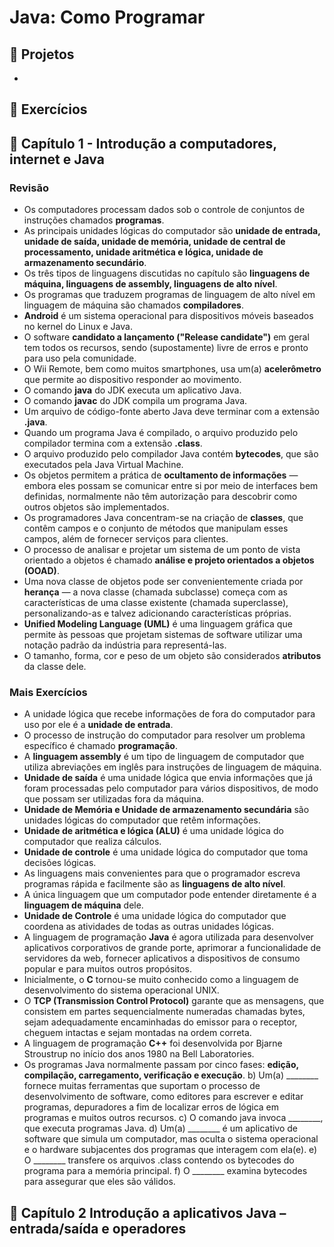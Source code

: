 # Java: Como Programar 

## :file_folder: Projetos  
-

## :file_folder: Exercícios 
 ## :pushpin: Capítulo 1 - Introdução a computadores, internet e Java
 ### Revisão
- Os computadores processam dados sob o controle de conjuntos de instruções chamados <b>programas</b>.
- As principais unidades lógicas do computador são <b>unidade de entrada, unidade de saída, unidade de memória, unidade de central de processamento, unidade aritmética e lógica, unidade de armazenamento secundário</b>.
- Os três tipos de linguagens discutidas no capítulo são <b>linguagens de máquina, linguagens de assembly, linguagens de alto nível</b>.
- Os programas que traduzem programas de linguagem de alto nível em linguagem de máquina são chamados <b>compiladores</b>.
- <b>Android</b> é um sistema operacional para dispositivos móveis baseados no kernel do Linux e Java.
- O software <b>candidato a lançamento ("Release candidate")</b> em geral tem todos os recursos, sendo (supostamente) livre de erros e pronto para uso pela comunidade.
- O Wii Remote, bem como muitos smartphones, usa um(a) <b>acelerômetro</b> que permite ao dispositivo responder ao movimento.
- O comando <b>java</b> do JDK executa um aplicativo Java.
- O comando <b>javac</b> do JDK compila um programa Java.
- Um arquivo de código-fonte aberto Java deve terminar com a extensão <b>.java</b>.
- Quando um programa Java é compilado, o arquivo produzido pelo compilador termina com a extensão <b>.class</b>.
- O arquivo produzido pelo compilador Java contém <b>bytecodes</b>, que são executados pela Java Virtual Machine.
- Os objetos permitem a prática de <b>ocultamento de informações</b> — embora eles possam se comunicar entre si por meio de interfaces bem definidas, normalmente não têm autorização para descobrir como outros objetos são implementados.
- Os programadores Java concentram-se na criação de <b>classes</b>, que contêm campos e o conjunto de métodos que manipulam esses campos, além de fornecer serviços para clientes.
- O processo de analisar e projetar um sistema de um ponto de vista orientado a objetos é chamado <b>análise e projeto orientados a objetos (OOAD)</b>.
- Uma nova classe de objetos pode ser convenientemente criada por <b>herança</b> — a nova classe (chamada subclasse) começa com as características de uma classe existente (chamada superclasse), personalizando-as e talvez adicionando características próprias.
- <b>Unified Modeling Language (UML)</b> é uma linguagem gráfica que permite às pessoas que projetam sistemas de software utilizar uma notação padrão da indústria para representá-las.
- O tamanho, forma, cor e peso de um objeto são considerados <b>atributos</b> da classe dele.
 ### Mais Exercícios
  - A unidade lógica que recebe informações de fora do computador para uso por ele é a <b>unidade de entrada</b>.
  - O processo de instrução do computador para resolver um problema específico é chamado <b>programação</b>.
  - A <b>linguagem assembly</b> é um tipo de linguagem de computador que utiliza abreviações em inglês para instruções de linguagem de máquina.
  - <b>Unidade de saída</b> é uma unidade lógica que envia informações que já foram processadas pelo computador para vários dispositivos, de modo que possam ser utilizadas fora da máquina.
  - <b>Unidade de Memória e Unidade de armazenamento secundária</b> são unidades lógicas do computador que retêm informações.
  - <b>Unidade de aritmética e lógica (ALU)</b> é uma unidade lógica do computador que realiza cálculos.
  - <b>Unidade de controle</b> é uma unidade lógica do computador que toma decisões lógicas.
  - As linguagens mais convenientes para que o programador escreva programas rápida e facilmente são as <b>linguagens de alto nível</b>.
  - A única linguagem que um computador pode entender diretamente é a <b>linguagem de máquina</b> dele.
  - <b>Unidade de Controle</b> é uma unidade lógica do computador que coordena as atividades de todas as outras unidades lógicas.
  - A linguagem de programação <b>Java</b> é agora utilizada para desenvolver aplicativos corporativos de grande porte, aprimorar a
funcionalidade de servidores da web, fornecer aplicativos a dispositivos de consumo popular e para muitos outros propósitos.
  - Inicialmente, o <b>C</b> tornou-se muito conhecido como a linguagem de desenvolvimento do sistema operacional UNIX.
  - O <b>TCP (Transmission Control Protocol)</b> garante que as mensagens, que consistem em partes sequencialmente numeradas chamadas bytes, sejam adequadamente
encaminhadas do emissor para o receptor, cheguem intactas e sejam montadas na ordem correta.
  - A linguagem de programação <b>C++</b> foi desenvolvida por Bjarne Stroustrup no início dos anos 1980 na Bell Laboratories.
  - Os programas Java normalmente passam por cinco fases: <b>edição, compilação, carregamento, verificação e execução</b>.
b) Um(a) ________ fornece muitas ferramentas que suportam o processo de desenvolvimento de software, como editores para escrever
e editar programas, depuradores a fim de localizar erros de lógica em programas e muitos outros recursos.
c) O comando java invoca ________, que executa programas Java.
d) Um(a) ________ é um aplicativo de software que simula um computador, mas oculta o sistema operacional e o hardware subjacentes
dos programas que interagem com ela(e).
e) O ________ transfere os arquivos .class contendo os bytecodes do programa para a memória principal.
f) O ________ examina bytecodes para assegurar que eles são válidos.

 ## :pushpin: Capítulo 2 Introdução a aplicativos Java – entrada/saída e operadores
